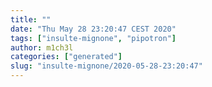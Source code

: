 ```yaml
---
title: ""
date: "Thu May 28 23:20:47 CEST 2020"
tags: ["insulte-mignone", "pipotron"]
author: m1ch3l
categories: ["generated"]
slug: "insulte-mignone/2020-05-28-23:20:47"
---
```



